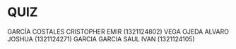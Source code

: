 # QUIZ
GARCÍA COSTALES CRISTOPHER EMIR (1321124802) VEGA OJEDA ALVARO JOSHUA (1321124271)  GARCIA GARCIA SAUL IVAN (1321124105)
